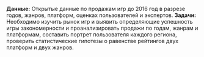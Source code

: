 **Данные:** Открытые данные по продажам игр до 2016 год в разрезе годов, жанров, платформ, оценках пользователей и экспертов.
**Задачи:** Необходимо изучить рынок игр и выявить определяющие успешность игры закономерности и проанализировать продажи по годам, жанрам и платформам, составить портрет пользователя каждого региона, проверить статистические гипотезы о равенстве рейтингов двух платформ и двух жанров.
 
